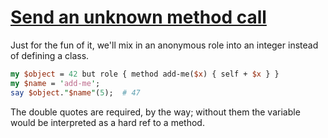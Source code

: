 [1]: https://rosettacode.org/wiki/Send_an_unknown_method_call

# [Send an unknown method call][1]


Just for the fun of it, we'll mix in an anonymous role into an integer instead of defining a class.

```perl
my $object = 42 but role { method add-me($x) { self + $x } }
my $name = 'add-me';
say $object."$name"(5);  # 47
```


The double quotes are required, by the way; without them the variable would be interpreted as a hard ref to a method.
